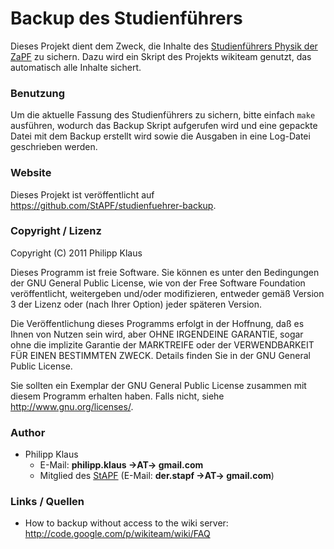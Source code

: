 # Backup des Studienführers

Dieses Projekt dient dem Zweck, die Inhalte des
[Studienführers Physik der ZaPF](http://studienführer-physik.de)
zu sichern. Dazu wird ein Skript des Projekts wikiteam genutzt,
das automatisch alle Inhalte sichert.

### Benutzung

Um die aktuelle Fassung des Studienführers zu sichern,
bitte einfach `make` ausführen, wodurch das Backup Skript
aufgerufen wird und eine gepackte Datei mit dem Backup
erstellt wird sowie die Ausgaben in eine Log-Datei
geschrieben werden.

### Website
Dieses Projekt ist veröffentlicht auf
<https://github.com/StAPF/studienfuehrer-backup>.

### Copyright / Lizenz

Copyright (C) 2011 Philipp Klaus

Dieses Programm ist freie Software. Sie können es unter den Bedingungen der GNU General Public License, wie von der Free Software Foundation veröffentlicht, weitergeben und/oder modifizieren, entweder gemäß Version 3 der Lizenz oder (nach Ihrer Option) jeder späteren Version.

Die Veröffentlichung dieses Programms erfolgt in der Hoffnung, daß es Ihnen von Nutzen sein wird, aber OHNE IRGENDEINE GARANTIE, sogar ohne die implizite Garantie der MARKTREIFE oder der VERWENDBARKEIT FÜR EINEN BESTIMMTEN ZWECK. Details finden Sie in der GNU General Public License.

Sie sollten ein Exemplar der GNU General Public License zusammen mit diesem Programm erhalten haben. Falls nicht, siehe <http://www.gnu.org/licenses/>.

### Author

* Philipp Klaus
  * E-Mail: **philipp.klaus →AT→ gmail.com**
  * Mitglied des [StAPF](http://zapfev.de/zapf/stapf) (E-Mail: **der.stapf →AT→ gmail.com**)

### Links / Quellen
* How to backup without access to the wiki server:
  <http://code.google.com/p/wikiteam/wiki/FAQ>
